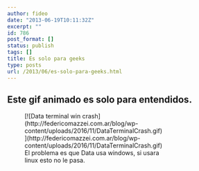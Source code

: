 ```yaml
---
author: fideo
date: "2013-06-19T10:11:32Z"
excerpt: ""
id: 786
post_format: []
status: publish
tags: []
title: Es solo para geeks
type: posts
url: /2013/06/es-solo-para-geeks.html
---
```

Este gif animado es solo para entendidos.
-----------------------------------------

<figure aria-describedby="caption-attachment-787" class="wp-caption alignnone" id="attachment_787" style="width: 320px">[![Data terminal win crash](http://federicomazzei.com.ar/blog/wp-content/uploads/2016/11/DataTerminalCrash.gif)](http://federicomazzei.com.ar/blog/wp-content/uploads/2016/11/DataTerminalCrash.gif)<figcaption class="wp-caption-text" id="caption-attachment-787">El problema es que Data usa windows, si usara linux esto no le pasa.</figcaption></figure>
